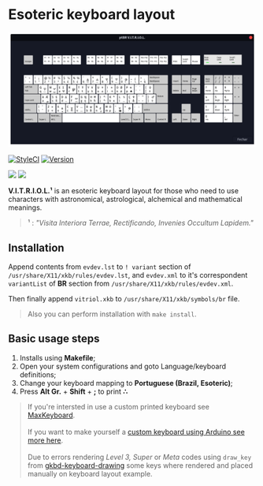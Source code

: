 # Esoteric keyboard layout

![Keyboard mapping][keyboard.png]

[![StyleCI    ][ico-styleci]][url-styleci]
[![Version    ][ico-version]](#)
<!-- [![Codacy     ][ico-codacy ]][url-codacy]
[![Codeclimate][ico-codecli]][url-codecli] -->

![](https://img.shields.io/badge/Ubuntu_16.x+-building-green?style=for-the-badge&logo=ubuntu)
![](https://img.shields.io/badge/Arch-failed-orange?style=for-the-badge&logo=arch-linux)

**V.I.T.R.I.O.L.¹** is an esoteric keyboard layout for those who need to use characters with astronomical, astrological, alchemical and mathematical meanings.

> ¹ : _"Visita Interiora Terrae, Rectificando, Invenies Occultum Lapidem."_

## Installation

Append contents from `evdev.lst` to `! variant` section of `/usr/share/X11/xkb/rules/evdev.lst`, and `evdev.xml` to it's correspondent `variantList` of  **BR** section from `/usr/share/X11/xkb/rules/evdev.xml`.

Then finally append `vitriol.xkb` to `/usr/share/X11/xkb/symbols/br` file.

> Also you can perform installation with `make install`.



## Basic usage steps

1.  Installs using **Makefile**;
2.  Open your system configurations and goto Language/keyboard definitions;
3.  Change your keyboard mapping to **Portuguese (Brazil, Esoteric)**;
4.  Press **Alt Gr.** + **Shift** + **;** to print **∴**


[](ASSETS)

[ico-codacy ]: https://img.shields.io/codacy/grade/b002e2f9f0ad4ffb9ec5676789918b61?logo=codacy&logoColor=green&style=flat-square
[ico-styleci]: https://github.styleci.io/repos/278512720/shield?branch=master
[ico-version]: https://img.shields.io/github/v/tag/jmurowaniecki/vitriol?sort=semver&style=flat-square
[ico-codecli]: https://api.codeclimate.com/v1/badges/bb01325f8a84fc9fba31/maintainability
[url-codacy ]: https://www.codacy.com/app/jmurowaniecki/vitriol
[url-styleci]: https://github.styleci.io/repos/278512720
[url-codecli]: https://codeclimate.com/github/jmurowaniecki/vitriol/maintainability

[keyboard.png]: ./doc/assets/layout.png

[max-keyboard-url]: https://www.maxkeyboard.com/
[diy-with-arduino]: https://www.makeuseof.com/tag/make-custom-shortcut-buttons-arduino/

> If you're intersted in use a custom printed keyboard see [MaxKeyboard][max-keyboard-url].
\
\
> If you want to make yourself a [custom keyboard using Arduino see more here][diy-with-arduino].
\
\
> Due to errors rendering _Level 3, Super_ or _Meta_ codes using `draw_key` from [gkbd-keyboard-drawing](https://github.com/GNOME/libgnomekbd/blob/master/libgnomekbd/gkbd-keyboard-drawing.c) some keys where rendered and placed manually on keyboard layout example.
